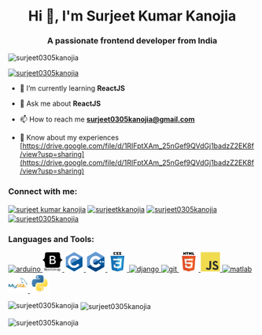 <h1 align="center">Hi 👋, I'm Surjeet Kumar Kanojia</h1>
<h3 align="center">A passionate frontend developer from India</h3>

<p align="left"> <img src="https://komarev.com/ghpvc/?username=surjeet0305kanojia&label=Profile%20views&color=0e75b6&style=flat" alt="surjeet0305kanojia" /> </p>

<p align="left"> <a href="https://github.com/ryo-ma/github-profile-trophy"><img src="https://github-profile-trophy.vercel.app/?username=surjeet0305kanojia" alt="surjeet0305kanojia" /></a> </p>

- 🌱 I’m currently learning **ReactJS**

- 💬 Ask me about **ReactJS**

- 📫 How to reach me **surjeet0305kanojia@gmail.com**

- 📄 Know about my experiences [https://drive.google.com/file/d/1RIFptXAm_25nGef9QVdGj1badzZ2EK8f/view?usp=sharing](https://drive.google.com/file/d/1RIFptXAm_25nGef9QVdGj1badzZ2EK8f/view?usp=sharing)

<h3 align="left">Connect with me:</h3>
<p align="left">
<a href="https://linkedin.com/in/surjeet kumar kanojia" target="blank"><img align="center" src="https://raw.githubusercontent.com/rahuldkjain/github-profile-readme-generator/master/src/images/icons/Social/linked-in-alt.svg" alt="surjeet kumar kanojia" height="30" width="40" /></a>
<a href="https://instagram.com/surjeetkkanojia" target="blank"><img align="center" src="https://raw.githubusercontent.com/rahuldkjain/github-profile-readme-generator/master/src/images/icons/Social/instagram.svg" alt="surjeetkkanojia" height="30" width="40" /></a>
<a href="https://www.leetcode.com/surjeet0305kanojia" target="blank"><img align="center" src="https://raw.githubusercontent.com/rahuldkjain/github-profile-readme-generator/master/src/images/icons/Social/leet-code.svg" alt="surjeet0305kanojia" height="30" width="40" /></a>
<a href="https://auth.geeksforgeeks.org/user/surjeet0305kanojia" target="blank"><img align="center" src="https://raw.githubusercontent.com/rahuldkjain/github-profile-readme-generator/master/src/images/icons/Social/geeks-for-geeks.svg" alt="surjeet0305kanojia" height="30" width="40" /></a>
</p>

<h3 align="left">Languages and Tools:</h3>
<p align="left"> <a href="https://www.arduino.cc/" target="_blank" rel="noreferrer"> <img src="https://cdn.worldvectorlogo.com/logos/arduino-1.svg" alt="arduino" width="40" height="40"/> </a> <a href="https://getbootstrap.com" target="_blank" rel="noreferrer"> <img src="https://raw.githubusercontent.com/devicons/devicon/master/icons/bootstrap/bootstrap-plain-wordmark.svg" alt="bootstrap" width="40" height="40"/> </a> <a href="https://www.cprogramming.com/" target="_blank" rel="noreferrer"> <img src="https://raw.githubusercontent.com/devicons/devicon/master/icons/c/c-original.svg" alt="c" width="40" height="40"/> </a> <a href="https://www.w3schools.com/cpp/" target="_blank" rel="noreferrer"> <img src="https://raw.githubusercontent.com/devicons/devicon/master/icons/cplusplus/cplusplus-original.svg" alt="cplusplus" width="40" height="40"/> </a> <a href="https://www.w3schools.com/css/" target="_blank" rel="noreferrer"> <img src="https://raw.githubusercontent.com/devicons/devicon/master/icons/css3/css3-original-wordmark.svg" alt="css3" width="40" height="40"/> </a> <a href="https://www.djangoproject.com/" target="_blank" rel="noreferrer"> <img src="https://cdn.worldvectorlogo.com/logos/django.svg" alt="django" width="40" height="40"/> </a> <a href="https://git-scm.com/" target="_blank" rel="noreferrer"> <img src="https://www.vectorlogo.zone/logos/git-scm/git-scm-icon.svg" alt="git" width="40" height="40"/> </a> <a href="https://www.w3.org/html/" target="_blank" rel="noreferrer"> <img src="https://raw.githubusercontent.com/devicons/devicon/master/icons/html5/html5-original-wordmark.svg" alt="html5" width="40" height="40"/> </a> <a href="https://developer.mozilla.org/en-US/docs/Web/JavaScript" target="_blank" rel="noreferrer"> <img src="https://raw.githubusercontent.com/devicons/devicon/master/icons/javascript/javascript-original.svg" alt="javascript" width="40" height="40"/> </a> <a href="https://www.mathworks.com/" target="_blank" rel="noreferrer"> <img src="https://upload.wikimedia.org/wikipedia/commons/2/21/Matlab_Logo.png" alt="matlab" width="40" height="40"/> </a> <a href="https://www.mysql.com/" target="_blank" rel="noreferrer"> <img src="https://raw.githubusercontent.com/devicons/devicon/master/icons/mysql/mysql-original-wordmark.svg" alt="mysql" width="40" height="40"/> </a> <a href="https://www.python.org" target="_blank" rel="noreferrer"> <img src="https://raw.githubusercontent.com/devicons/devicon/master/icons/python/python-original.svg" alt="python" width="40" height="40"/> </a> </p>

<p><img align="left" src="https://github-readme-stats.vercel.app/api/top-langs?username=surjeet0305kanojia&show_icons=true&locale=en&layout=compact" alt="surjeet0305kanojia" /></p>

<p>&nbsp;<img align="center" src="https://github-readme-stats.vercel.app/api?username=surjeet0305kanojia&show_icons=true&locale=en" alt="surjeet0305kanojia" /></p>

<p><img align="center" src="https://github-readme-streak-stats.herokuapp.com/?user=surjeet0305kanojia&" alt="surjeet0305kanojia" /></p>
